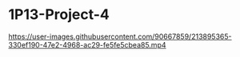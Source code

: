 # 1P13-Project-4



https://user-images.githubusercontent.com/90667859/213895365-330ef190-47e2-4968-ac29-fe5fe5cbea85.mp4

